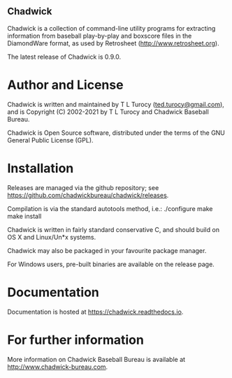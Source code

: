 Chadwick
--------

Chadwick is a collection of command-line utility programs for
extracting information from baseball play-by-play and boxscore files
in the DiamondWare format, as used by Retrosheet
(http://www.retrosheet.org).

The latest release of Chadwick is 0.9.0.

Author and License
==================

Chadwick is written and maintained by T L Turocy
(ted.turocy@gmail.com), and is Copyright (C) 2002-2021 by
T L Turocy and Chadwick Baseball Bureau.

Chadwick is Open Source software, distributed under the terms of the 
GNU General Public License (GPL).

Installation
============

Releases are managed via the github repository; see
https://github.com/chadwickbureau/chadwick/releases.

Compilation is via the standard autotools method, i.e.:
    ./configure
    make
    make install

Chadwick is written in fairly standard conservative C, and should
build on OS X and Linux/Un*x systems.

Chadwick may also be packaged in your favourite package manager.

For Windows users, pre-built binaries are available on the release
page.


Documentation
=============

Documentation is hosted at https://chadwick.readthedocs.io.


For further information
=======================

More information on Chadwick Baseball Bureau is available at
http://www.chadwick-bureau.com.





